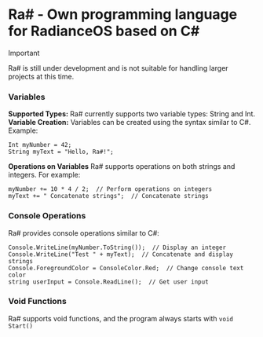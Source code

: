 # Ra# - Own programming language for RadianceOS based on C#
> [!IMPORTANT]
> Ra# is still under development and is not suitable for handling larger projects at this time.
### Variables
**Supported Types:** Ra# currently supports two variable types: String and Int.<br>
**Variable Creation:** Variables can be created using the syntax similar to C#. Example:
```
Int myNumber = 42;
String myText = "Hello, Ra#!";
```
**Operations on Variables**
Ra# supports operations on both strings and integers. For example:
```
myNumber += 10 * 4 / 2;  // Perform operations on integers
myText += " Concatenate strings";  // Concatenate strings
```
### Console Operations
Ra# provides console operations similar to C#:
```
Console.WriteLine(myNumber.ToString());  // Display an integer
Console.WriteLine("Test " + myText);  // Concatenate and display strings
Console.ForegroundColor = ConsoleColor.Red;  // Change console text color
string userInput = Console.ReadLine();  // Get user input
```
### Void Functions
Ra# supports void functions, and the program always starts with `void Start()`
